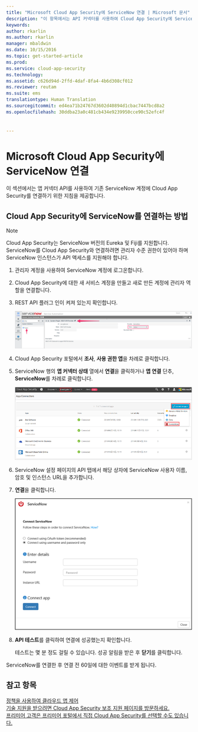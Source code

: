 ```yaml
---
title: "Microsoft Cloud App Security에 ServiceNow 연결 | Microsoft 문서"
description: "이 항목에서는 API 커넥터를 사용하여 Cloud App Security에 ServiceNow 앱을 연결하는 방법에 대한 정보를 제공합니다."
keywords: 
author: rkarlin
ms.author: rkarlin
manager: mbaldwin
ms.date: 10/15/2016
ms.topic: get-started-article
ms.prod: 
ms.service: cloud-app-security
ms.technology: 
ms.assetid: c626d94d-2ffd-4daf-8fa4-4b6d308cf012
ms.reviewer: reutam
ms.suite: ems
translationtype: Human Translation
ms.sourcegitcommit: ed4ea71b24767d3602d40894d1cbac7447bcd8a2
ms.openlocfilehash: 30ddba23a0c481cb434e9239950cce90c52efc4f


---
```


# <a name="connect-servicenow-to-microsoft-cloud-app-security"></a>Microsoft Cloud App Security에 ServiceNow 연결
이 섹션에서는 앱 커넥터 API를 사용하여 기존 ServiceNow 계정에 Cloud App Security를 연결하기 위한 지침을 제공합니다.  
  
## <a name="how-to-connect-servicenow-to-cloud-app-security"></a>Cloud App Security에 ServiceNow를 연결하는 방법  
  
> [!NOTE]  
>  Cloud App Security는 ServiceNow 버전의 Eureka 및 Fiji를 지원합니다. ServiceNow를 Cloud App Security와 연결하려면 관리자 수준 권한이 있어야 하며 ServiceNow 인스턴스가 API 액세스를 지원해야 합니다.  
  
1.  관리자 계정을 사용하여 ServiceNow 계정에 로그온합니다.  
  
2.  Cloud App Security에 대한 새 서비스 계정을 만들고 새로 만든 계정에 관리자 역할을 연결합니다.  
  
3.  REST API 플러그 인이 켜져 있는지 확인합니다.  
  
     ![servicenow 계정](./media/servicenow-account.png "servicenow account")  
  
4.  Cloud App Security 포털에서 **조사**, **사용 권한 앱**을 차례로 클릭합니다.  
  
5.  ServiceNow 행의 **앱 커넥터 상태** 열에서 **연결**을 클릭하거나 **앱 연결** 단추, **ServiceNow**를 차례로 클릭합니다.  
  
     ![servicenow 연결](./media/connect-servicenow.png "connect servicenow")  
  
6.  ServiceNow 설정 페이지의 API 탭에서 해당 상자에 ServiceNow 사용자 이름, 암호 및 인스턴스 URL을 추가합니다.  
  
7.  **연결**을 클릭합니다.  
  
     ![servicenow 암호 업데이트](./media/servicenow-update-password.png "servicenow update password")  
  
8.  **API 테스트**를 클릭하여 연결에 성공했는지 확인합니다.  
  
     테스트는 몇 분 정도 걸릴 수 있습니다. 성공 알림을 받은 후 **닫기**를 클릭합니다.  
  
ServiceNow를 연결한 후 연결 전 60일에 대한 이벤트를 받게 됩니다.
  
## <a name="see-also"></a>참고 항목  
[정책을 사용하여 클라우드 앱 제어](control-cloud-apps-with-policies.md)   
[기술 지원을 받으려면 Cloud App Security 보조 지원 페이지를 방문하세요.](http://support.microsoft.com/oas/default.aspx?prid=16031)   
[프리미어 고객은 프리미어 포털에서 직접 Cloud App Security를 선택할 수도 있습니다.](https://premier.microsoft.com/)  
  
  


<!--HONumber=Oct16_HO4-->


